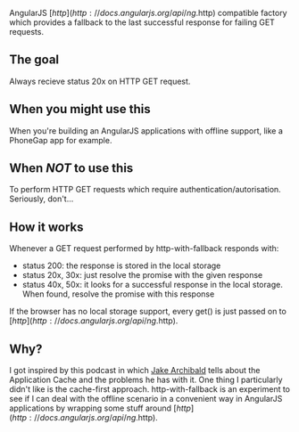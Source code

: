 AngularJS [$http](http://docs.angularjs.org/api/ng.$http) compatible factory which provides a fallback to the last successful response for failing GET requests.

## The goal
Always recieve status 20x on HTTP GET request.

## When you might use this
When you're building an AngularJS applications with offline support, like a PhoneGap app for example.

## When *NOT* to use this
To perform HTTP GET requests which require authentication/autorisation. Seriously, don't...

## How it works
Whenever a GET request performed by http-with-fallback responds with:
- status 200: the response is stored in the local storage
- status 20x, 30x: just resolve the promise with the given response
- status 40x, 50x: it looks for a successful response in the local storage. When found, resolve the promise with this response 

If the browser has no local storage support, every get() is just passed on to [$http](http://docs.angularjs.org/api/ng.$http).

## Why?
I got inspired by this podcast in which [Jake Archibald](http://jakearchibald.com/) tells about the Application Cache and the problems he has with it. One thing I particularly didn't like is the cache-first approach.
http-with-fallback is an experiment to see if I can deal with the offline scenario in a convenient way in AngularJS applications by wrapping some stuff around [$http](http://docs.angularjs.org/api/ng.$http).